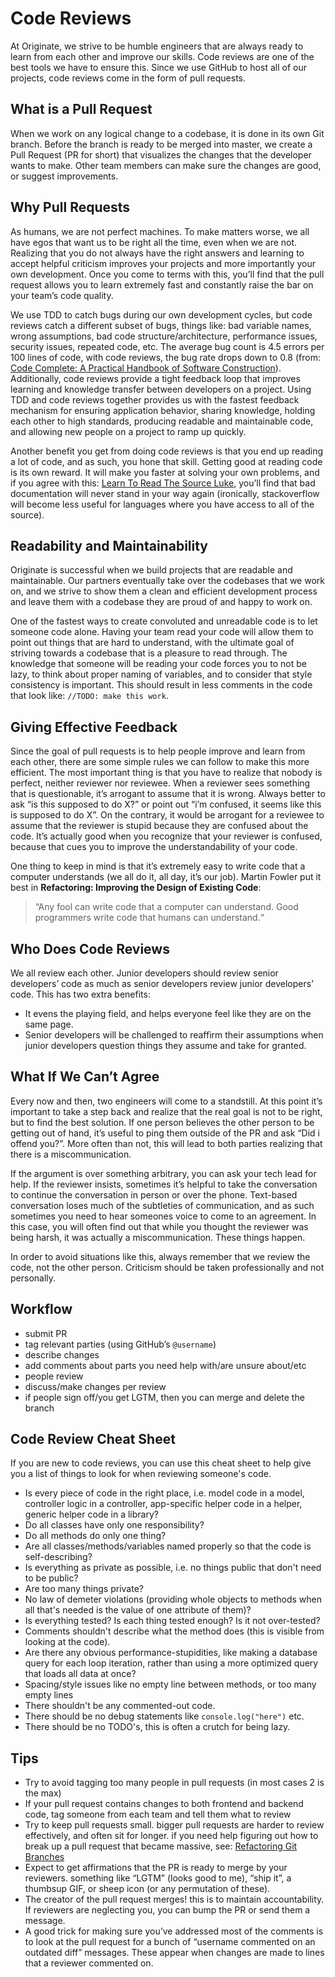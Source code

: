 # Code Reviews

At Originate, we strive to be humble engineers that are always ready to learn from each other and improve our skills. Code reviews are one of the best
tools we have to ensure this. Since we use GitHub to host all of our projects, code reviews come in the form of pull requests.

## What is a Pull Request

When we work on any logical change to a codebase, it is done in its own Git branch. Before the branch is ready to be merged into master, we create a Pull
Request (PR for short) that visualizes the changes that the developer wants to make. Other team members can make sure the changes are good, or suggest
improvements.

## Why Pull Requests

As humans, we are not perfect machines. To make matters worse, we all have egos that want us to be right all the time, even when we are not. Realizing that you
do not always have the right answers and learning to accept helpful criticism improves your projects and more importantly your own development. Once you come to
terms with this, you’ll find that the pull request allows you to learn extremely fast and constantly raise the bar on your team’s code quality.

We use TDD to catch bugs during our own development cycles, but code reviews catch a different subset of bugs, things like: bad variable names, wrong assumptions,
bad code structure/architecture, performance issues, security issues, repeated code, etc. The average bug count is 4.5 errors per 100 lines of code, with code reviews,
the bug rate drops down to 0.8 (from: [Code Complete: A Practical Handbook of Software Construction](http://www.amazon.com/Code-Complete-Practical-Handbook-Construction/dp/0735619670)).
Additionally, code reviews provide a tight feedback loop that improves learning and knowledge transfer between developers on a project. Using TDD and code reviews
together provides us with the fastest feedback mechanism for ensuring application behavior, sharing knowledge, holding each other to high standards, producing readable
and maintainable code, and allowing new people on a project to ramp up quickly.

Another benefit you get from doing code reviews is that you end up reading a lot of code, and as such, you hone that skill. Getting good at reading code is
its own reward. It will make you faster at solving your own problems, and if you agree with this:
[Learn To Read The Source Luke](http://blog.codinghorror.com/learn-to-read-the-source-luke/),
you’ll find that bad documentation will never stand in your way again (ironically, stackoverflow will become less useful for languages where you have access to
all of the source).

## Readability and Maintainability

Originate is successful when we build projects that are readable and maintainable. Our partners eventually take over the codebases that we work on, and we
strive to show them a clean and efficient development process and leave them with a codebase they are proud of and happy to work on.

One of the fastest ways to create convoluted and unreadable code is to let someone code alone. Having your team read your code will allow them to point out
things that are hard to understand, with the ultimate goal of striving towards a codebase that is a pleasure to read through. The knowledge
that someone will be reading your code forces you to not be lazy, to think about proper naming of variables, and to consider that style consistency is important.
This should result in less comments in the code that look like: `//TODO: make this work`.

## Giving Effective Feedback

Since the goal of pull requests is to help people improve and learn from each other, there are some simple rules we can follow to make this more efficient.
The most important thing is that you have to realize that nobody is perfect, neither reviewer nor reviewee. When a reviewer sees something that is questionable,
it’s arrogant to assume that it is wrong. Always better to ask “is this supposed to do X?” or point out “i’m confused, it seems like this is supposed to do X”.
On the contrary, it would be arrogant for a reviewee to assume that the reviewer is stupid because they are confused about the code. It’s actually good when
you recognize that your reviewer is confused, because that cues you to improve the understandability of your code.

One thing to keep in mind is that it’s extremely easy to write code that a computer understands (we all do it, all day, it’s our job). Martin Fowler put it
best in __Refactoring: Improving the Design of Existing Code__:

> “Any fool can write code that a computer can understand. Good programmers write code that humans can understand.“


## Who Does Code Reviews

We all review each other. Junior developers should review senior developers’ code as much as senior developers review junior developers’ code. This has two
extra benefits:

* It evens the playing field, and helps everyone feel like they are on the same page.
* Senior developers will be challenged to reaffirm their assumptions when junior developers question things they assume and take for granted.


## What If We Can’t Agree

Every now and then, two engineers will come to a standstill. At this point it’s important to take a step back and realize that the real goal is not to be
right, but to find the best solution. If one person believes the other person to be getting out of hand, it’s useful to ping them outside of the PR and ask
“Did i offend you?”. More often than not, this will lead to both parties realizing that there is a miscommunication.

If the argument is over something arbitrary, you can ask your tech lead for help. If the reviewer insists, sometimes it’s helpful to take the conversation
to continue the conversation in person or over the phone. Text-based conversation loses much of the subtleties of communication, and as such sometimes you need
to hear someones voice to come to an agreement. In this case, you will often find out that while you thought the reviewer was being harsh, it was actually a
miscommunication. These things happen.

In order to avoid situations like this, always remember that we review the code, not the other person. Criticism should be taken professionally and not personally.

## Workflow

* submit PR
* tag relevant parties (using GitHub’s `@username`)
* describe changes
* add comments about parts you need help with/are unsure about/etc
* people review
* discuss/make changes per review
* if people sign off/you get LGTM, then you can merge and delete the branch

## Code Review Cheat Sheet

If you are new to code reviews, you can use this cheat sheet to help give you a list of things to look for when reviewing someone's code.

* Is every piece of code in the right place, i.e. model code in a model, controller logic in a controller, app-specific helper code in a helper,
generic helper code in a library?
* Do all classes have only one responsibility?
* Do all methods do only one thing?
* Are all classes/methods/variables named properly so that the code is self-describing?
* Is everything as private as possible, i.e. no things public that don't need to be public?
* Are too many things private?
* No law of demeter violations (providing whole objects to methods when all that's needed is the value of one attribute of them)?
* Is everything tested? Is each thing tested enough? Is it not over-tested?
* Comments shouldn't describe what the method does (this is visible from looking at the code).
* Are there any obvious performance-stupidities, like making a database query for each loop iteration, rather than using a more optimized query
that loads all data at once?
* Spacing/style issues like no empty line between methods, or too many empty lines
* There shouldn't be any commented-out code.
* There should be no debug statements like `console.log("here")` etc.
* There should be no TODO's, this is often a crutch for being lazy.

## Tips

* Try to avoid tagging too many people in pull requests (in most cases 2 is the max)
* If your pull request contains changes to both frontend and backend code, tag someone from each team and tell them what to review
* Try to keep pull requests small. bigger pull requests are harder to review effectively, and often sit for longer. if you need help figuring out how to
break up a pull request that became massive, see: [Refactoring Git Branches](http://blog.originate.com/blog/2014/04/19/refactoring_git_branches/)
* Expect to get affirmations that the PR is ready to merge by your reviewers. something like “LGTM” (looks good to me), “ship it”, a thumbsup GIF, or sheep
icon (or any permutation of these).
* The creator of the pull request merges! this is to maintain accountability. If reviewers are neglecting you, you can bump the PR or send them a message.
* A good trick for making sure you’ve addressed most of the comments is to look at the pull request for a bunch of “username commented on an outdated diff”
messages. These appear when changes are made to lines that a reviewer commented on.
